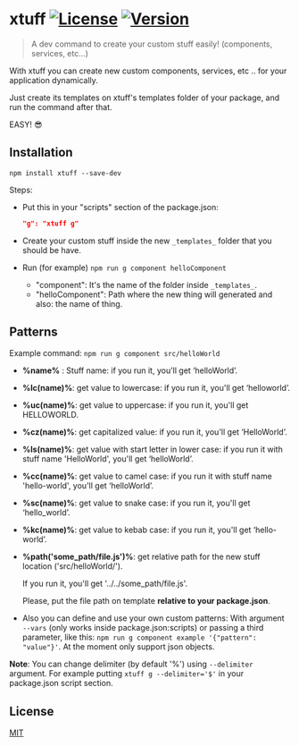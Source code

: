 # xtuff [![License](https://img.shields.io/badge/license-MIT-blue.svg)](https://github.com/jaumesegarra/xtuff/blob/master/LICENSE) [![Version](http://img.shields.io/npm/v/xtuff.svg?style=flat-square)](https://npmjs.org/package/xtuff)

> A dev command to create your custom stuff easily! (components, services, etc...)

With xtuff you can create new custom components, services, etc .. for your application dynamically.

Just create its templates on xtuff's templates folder of your package, and run the command after that.

EASY! :sunglasses:

## Installation
```
npm install xtuff --save-dev
```
Steps:
- Put this in your "scripts" section of the package.json:

	```json
	"g": "xtuff g"
	```
- Create your custom stuff inside the new `_templates_` folder that you should be have.
- Run (for example) `npm run g component helloComponent`
	- "component": It's the name of the folder inside `_templates_`.
	- "helloComponent": Path where the new thing will generated and also: the name of thing.

## Patterns
Example command: `npm run g component src/helloWorld`

- **%name%** : Stuff name: if you run it, you'll get ‘helloWorld’.
- **%lc(name)%**: get value to lowercase: if you run it, you'll get ‘helloworld’.
- **%uc(name)%**: get value to uppercase: if you run it, you'll get HELLOWORLD.
- **%cz(name)%**: get capitalized value: if you run it, you'll get ‘HelloWorld’.
- **%ls(name)%**: get value with start letter in lower case: if you run it with stuff name 'HelloWorld', you'll get ‘helloWorld’.
- **%cc(name)%**: get value to camel case: if you run it with stuff name 'hello-world', you'll get ‘helloWorld’.
- **%sc(name)%**: get value to snake case: if you run it, you'll get ‘hello_world’.
- **%kc(name)%**: get value to kebab case: if you run it, you'll get ‘hello-world’.
- **%path('some_path/file.js')%**: get relative path for the new stuff location ('src/helloWorld/'). 

  If you run it, you'll get '../../some_path/file.js'.

  Please, put the file path on template **relative to your package.json**.
- Also you can define and use your own custom patterns: With argument `--vars` (only works inside package.json:scripts) or passing a third parameter, like this: `npm run g component example '{"pattern": "value"}'`. At the moment only support json objects.


**Note**: You can change delimiter (by default '%') using `--delimiter` argument. For example putting `xtuff g --delimiter='$'` in your package.json script section.

## License

[MIT](https://github.com/jaumesegarra/xtuff/blob/master/LICENSE)
